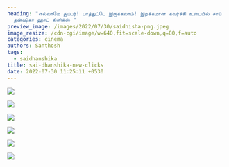 ```yaml
---
heading: "எல்லாமே சூப்பர்! பாத்துட்டே இருக்கலாம்! இறக்கமான கவர்ச்சி உடையில் சாய்
  தன்ஷிகா ஹாட் கிளிக்ஸ் "
preview_image: /images/2022/07/30/saidhisha-png.jpeg
image_resize: /cdn-cgi/image/w=640,fit=scale-down,q=80,f=auto
categories: cinema
authors: Santhosh
tags:
  - saidhanshika
title: sai-dhanshika-new-clicks
date: 2022-07-30 11:25:11 +0530
---
```

![](/images/2022/07/30/saidhanshika8.jpeg)

![](/images/2022/07/30/saidhanshika12.jpeg)

![](/images/2022/07/30/saidhanshika8.jpeg)

![](/images/2022/07/30/saidhanshika6.jpeg)

![](/images/2022/07/30/saidhanshika-png.jpeg)

![](/images/2022/07/30/saidhanshika2-png.jpeg)